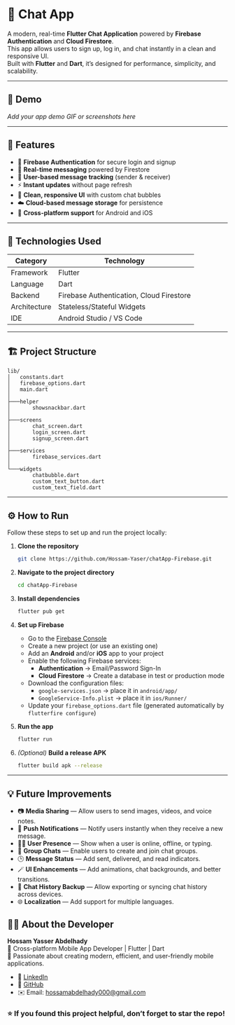 # 💬 Chat App

A modern, real-time **Flutter Chat Application** powered by **Firebase Authentication** and **Cloud Firestore**.  
This app allows users to sign up, log in, and chat instantly in a clean and responsive UI.  
Built with **Flutter** and **Dart**, it’s designed for performance, simplicity, and scalability.

---

## 🎥 Demo

_Add your app demo GIF or screenshots here_

---

## 🚀 Features

- 🔐 **Firebase Authentication** for secure login and signup  
- 💬 **Real-time messaging** powered by Firestore  
- 👤 **User-based message tracking** (sender & receiver)  
- ⚡ **Instant updates** without page refresh  
- 🧩 **Clean, responsive UI** with custom chat bubbles  
- ☁️ **Cloud-based message storage** for persistence  
- 📱 **Cross-platform support** for Android and iOS  

---

## 🧠 Technologies Used

| Category | Technology |
|-----------|-------------|
| Framework | Flutter |
| Language | Dart |
| Backend | Firebase Authentication, Cloud Firestore |
| Architecture | Stateless/Stateful Widgets |
| IDE | Android Studio / VS Code |

---

## 🏗️ Project Structure
```
lib/
│   constants.dart
│   firebase_options.dart
│   main.dart
│
├───helper
│       showsnackbar.dart
│
├───screens
│       chat_screen.dart
│       login_screen.dart
│       signup_screen.dart
│
├───services
│       firebase_services.dart
│
└───widgets
        chatbubble.dart
        custom_text_button.dart
        custom_text_field.dart

```

---

## ⚙️ How to Run

Follow these steps to set up and run the project locally:

1. **Clone the repository**
   ```bash
   git clone https://github.com/Hossam-Yaser/chatApp-Firebase.git
   ```

2. **Navigate to the project directory**
   ```bash
   cd chatApp-Firebase
   ```

3. **Install dependencies**
   ```bash
   flutter pub get
   ```

4. **Set up Firebase**
   - Go to the [Firebase Console](https://console.firebase.google.com/)
   - Create a new project (or use an existing one)
   - Add an **Android** and/or **iOS** app to your project  
   - Enable the following Firebase services:
     - **Authentication** → Email/Password Sign-In
     - **Cloud Firestore** → Create a database in test or production mode
   - Download the configuration files:
     - `google-services.json` → place it in `android/app/`
     - `GoogleService-Info.plist` → place it in `ios/Runner/`
   - Update your `firebase_options.dart` file (generated automatically by `flutterfire configure`)

5. **Run the app**
   ```bash
   flutter run
   ```

6. *(Optional)* **Build a release APK**
   ```bash
   flutter build apk --release
   ```


---

## 💡 Future Improvements

- 📷 **Media Sharing** — Allow users to send images, videos, and voice notes.  
- 🔔 **Push Notifications** — Notify users instantly when they receive a new message.  
- 🧍‍♂️ **User Presence** — Show when a user is online, offline, or typing.  
- 💬 **Group Chats** — Enable users to create and join chat groups.  
- 🕒 **Message Status** — Add sent, delivered, and read indicators.  
- 🪄 **UI Enhancements** — Add animations, chat backgrounds, and better transitions.  
- 🧾 **Chat History Backup** — Allow exporting or syncing chat history across devices.  
- 🌐 **Localization** — Add support for multiple languages.
  

## 👨‍💻 About the Developer

**Hossam Yasser Abdelhady**  
📱 Cross-platform Mobile App Developer | Flutter | Dart  
💼 Passionate about creating modern, efficient, and user-friendly mobile applications.  

* 💼 [LinkedIn](https://www.linkedin.com/in/hossam-yasser-abdelhady/)
* 🐙 [GitHub](https://github.com/Hossam-Yaser)
* ✉️ Email: [hossamabdelhady000@gmail.com](hossamabdelhady000@gmail.com)



### ⭐ If you found this project helpful, don’t forget to star the repo!
